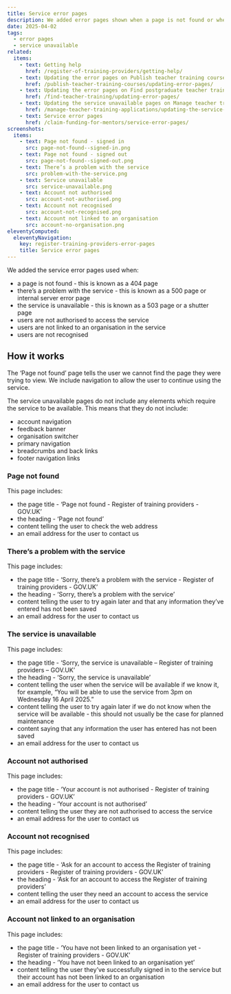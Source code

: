 ```yaml
---
title: Service error pages
description: We added error pages shown when a page is not found or when there is a problem with the service
date: 2025-04-02
tags:
  - error pages
  - service unavailable
related:
  items:
    - text: Getting help
      href: /register-of-training-providers/getting-help/
    - text: Updating the error pages on Publish teacher training courses
      href: /publish-teacher-training-courses/updating-error-pages/
    - text: Updating the error pages on Find postgraduate teacher training
      href: /find-teacher-training/updating-error-pages/
    - text: Updating the service unavailable pages on Manage teacher training applications
      href: /manage-teacher-training-applications/updating-the-service-unavailable-pages/
    - text: Service error pages
      href: /claim-funding-for-mentors/service-error-pages/
screenshots:
  items:
    - text: Page not found - signed in
      src: page-not-found--signed-in.png
    - text: Page not found - signed out
      src: page-not-found--signed-out.png
    - text: There’s a problem with the service
      src: problem-with-the-service.png
    - text: Service unavailable
      src: service-unavailable.png
    - text: Account not authorised
      src: account-not-authorised.png
    - text: Account not recognised
      src: account-not-recognised.png
    - text: Account not linked to an organisation
      src: account-no-organisation.png
eleventyComputed:
  eleventyNavigation:
    key: register-training-providers-error-pages
    title: Service error pages
---
```


We added the service error pages used when:

- a page is not found - this is known as a 404 page
- there’s a problem with the service - this is known as a 500 page or internal server error page
- the service is unavailable - this is known as a 503 page or a shutter page
- users are not authorised to access the service
- users are not linked to an organisation in the service
- users are not recognised

## How it works

The ‘Page not found’ page tells the user we cannot find the page they were trying to view. We include navigation to allow the user to continue using the service.

The service unavailable pages do not include any elements which require the service to be available. This means that they do not include:

- account navigation
- feedback banner
- organisation switcher
- primary navigation
- breadcrumbs and back links
- footer navigation links

### Page not found

This page includes:

- the page title - ‘Page not found - Register of training providers - GOV.UK’
- the heading - ‘Page not found’
- content telling the user to check the web address
- an email address for the user to contact us

### There’s a problem with the service

This page includes:

- the page title - ‘Sorry, there’s a problem with the service - Register of training providers - GOV.UK’
- the heading - ‘Sorry, there’s a problem with the service’
- content telling the user to try again later and that any information they’ve entered has not been saved
- an email address for the user to contact us

### The service is unavailable

This page includes:

- the page title - ‘Sorry, the service is unavailable – Register of training providers – GOV.UK’
- the heading - ‘Sorry, the service is unavailable’
- content telling the user when the service will be available if we know it, for example, “You will be able to use the service from 3pm on Wednesday 16 April 2025.”
- content telling the user to try again later if we do not know when the service will be available - this should not usually be the case for planned maintenance
- content saying that any information the user has entered has not been saved
- an email address for the user to contact us

### Account not authorised

This page includes:

- the page title - ‘Your account is not authorised - Register of training providers - GOV.UK’
- the heading - ‘Your account is not authorised’
- content telling the user they are not authorised to access the service
- an email address for the user to contact us

### Account not recognised

This page includes:

- the page title - ‘Ask for an account to access the Register of training providers - Register of training providers - GOV.UK’
- the heading - ‘Ask for an account to access the Register of training providers’
- content telling the user they need an account to access the service
- an email address for the user to contact us

### Account not linked to an organisation

This page includes:

- the page title - ‘You have not been linked to an organisation yet - Register of training providers - GOV.UK’
- the heading - ‘You have not been linked to an organisation yet’
- content telling the user they’ve successfully signed in to the service but their account has not been linked to an organisation
- an email address for the user to contact us
